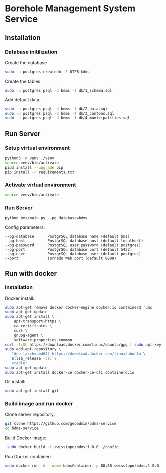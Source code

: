 # Borehole Management System Service

## Installation

### Database initilization

Create the database

```bash
sudo -u postgres createdb -E UTF8 bdms
```

Create the tables:

```bash
sudo -u postgres psql -d bdms -f db/1_schema.sql
```

Add default data:

```bash
sudo -u postgres psql -d bdms -f db/2_data.sql
sudo -u postgres psql -d bdms -f db/3_cantons.sql
sudo -u postgres psql -d bdms -f db/4_municipalities.sql
```

## Run Server

### Setup virtual environment

```bash
python3 -m venv ./venv
source venv/bin/activate
pip3 install --upgrade pip
pip install -r requirements.txt
```

### Activate virtual environment

```bash
source venv/bin/activate
```

### Run Server

```bashm
python bms/main.py --pg_database=bdms
```

Config parameters:

```
--pg-database      PostgrSQL database name (default bms)
--pg-host          PostgrSQL database host (default localhost)
--pg-password      PostgrSQL user password (default postgres)
--pg-port          PostgrSQL database port (default 5432)
--pg-user          PostgrSQL database user (default postgres)
--port             Tornado Web port (default 8888)
```

## Run with docker

### Installation

Docker install:

```bash
sudo apt-get remove docker docker-engine docker.io containerd runc
sudo apt-get update
sudo apt-get install \
    apt-transport-https \
    ca-certificates \
    curl \
    gnupg-agent \
    software-properties-common
curl -fsSL https://download.docker.com/linux/ubuntu/gpg | sudo apt-key add -
sudo add-apt-repository \
   "deb [arch=amd64] https://download.docker.com/linux/ubuntu \
   $(lsb_release -cs) \
   stable"
sudo apt-get update
sudo apt-get install docker-ce docker-ce-cli containerd.io
```

Git install:

```bash
sudo apt-get install git
```

### Build image and run docker

Clone server repository:

```bash
git clone https://github.com/geoadmin/bdms-service
cd bdms-service
```

Build Docker image:

```bash
 sudo docker build -t swisstopo/bdms:1.0.0 ./config
```

Run Docker container:

```bash
sudo docker run -d --name bdmsContainer -p 80:80 swisstopo/bdms:1.0.0
```
